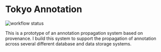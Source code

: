 # Tokyo Annotation
![workflow status](https://github.com/dion-ricky/tokyo-annotation/actions/workflows/main.yml/badge.svg?branch=release)

This is a prototype of an annotation propagation system based on provenance. I build this system to support the propagation of annotation across several different database and data storage systems.
